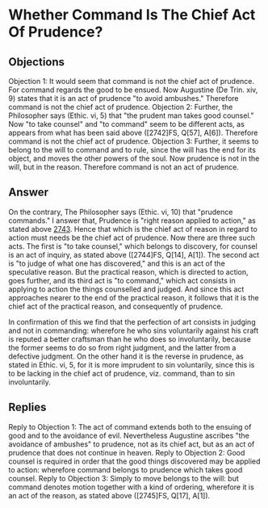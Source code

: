 # Whether Command Is The Chief Act Of Prudence?
## Objections
Objection 1: It would seem that command is not the chief act of prudence. For command regards the good to be ensued. Now Augustine (De Trin. xiv, 9) states that it is an act of prudence "to avoid ambushes." Therefore command is not the chief act of prudence.
Objection 2: Further, the Philosopher says (Ethic. vi, 5) that "the prudent man takes good counsel." Now "to take counsel" and "to command" seem to be different acts, as appears from what has been said above ([2742]FS, Q[57], A[6]). Therefore command is not the chief act of prudence.
Objection 3: Further, it seems to belong to the will to command and to rule, since the will has the end for its object, and moves the other powers of the soul. Now prudence is not in the will, but in the reason. Therefore command is not an act of prudence.
## Answer
On the contrary, The Philosopher says (Ethic. vi, 10) that "prudence commands."
I answer that, Prudence is "right reason applied to action," as stated above [2743](A[2]). Hence that which is the chief act of reason in regard to action must needs be the chief act of prudence. Now there are three such acts. The first is "to take counsel," which belongs to discovery, for counsel is an act of inquiry, as stated above ([2744]FS, Q[14], A[1]). The second act is "to judge of what one has discovered," and this is an act of the speculative reason. But the practical reason, which is directed to action, goes further, and its third act is "to command," which act consists in applying to action the things counselled and judged. And since this act approaches nearer to the end of the practical reason, it follows that it is the chief act of the practical reason, and consequently of prudence.

In confirmation of this we find that the perfection of art consists in judging and not in commanding: wherefore he who sins voluntarily against his craft is reputed a better craftsman than he who does so involuntarily, because the former seems to do so from right judgment, and the latter from a defective judgment. On the other hand it is the reverse in prudence, as stated in Ethic. vi, 5, for it is more imprudent to sin voluntarily, since this is to be lacking in the chief act of prudence, viz. command, than to sin involuntarily.
## Replies
Reply to Objection 1: The act of command extends both to the ensuing of good and to the avoidance of evil. Nevertheless Augustine ascribes "the avoidance of ambushes" to prudence, not as its chief act, but as an act of prudence that does not continue in heaven.
Reply to Objection 2: Good counsel is required in order that the good things discovered may be applied to action: wherefore command belongs to prudence which takes good counsel.
Reply to Objection 3: Simply to move belongs to the will: but command denotes motion together with a kind of ordering, wherefore it is an act of the reason, as stated above ([2745]FS, Q[17], A[1]).